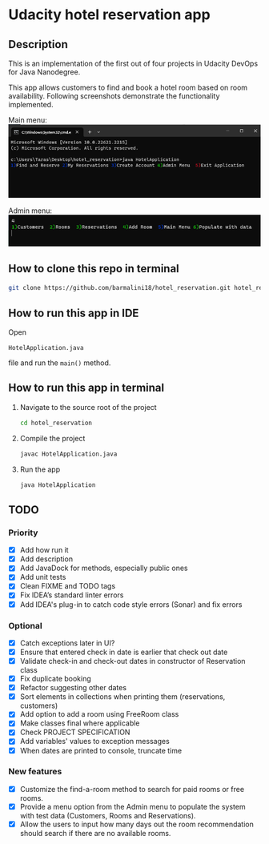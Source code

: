 # Udacity hotel reservation app

## Description
This is an implementation of the first out of four projects in Udacity DevOps for Java Nanodegree.

This app allows customers to find and book a hotel room based on room availability. 
Following screenshots
demonstrate the functionality implemented.

Main menu:\
![main menu](main.png)

Admin menu:\
![admin menu](admin.png)


## How to clone this repo in terminal
```bash
git clone https://github.com/barmalini18/hotel_reservation.git hotel_reservation
```

## How to run this app in IDE
Open
```text
HotelApplication.java
```
file and run the `main()` method.

## How to run this app in terminal
1. Navigate to the source root of the project
    ```bash
    cd hotel_reservation
    ```
2. Compile the project
    ```bash
    javac HotelApplication.java
    ```
3. Run the app
    ```bash
    java HotelApplication
    ```

## TODO
### Priority
- [x] Add how run it
- [x] Add description
- [x] Add JavaDock for methods, especially public ones
- [x] Add unit tests
- [x] Clean FIXME and TODO tags
- [x] Fix IDEA’s standard linter errors
- [x] Add IDEA's plug-in to catch code style errors (Sonar) and fix errors

### Optional
- [x] Catch exceptions later in UI?
- [x] Ensure that entered check in date is earlier that check out date
- [x] Validate check-in and check-out dates in constructor of Reservation class
- [x] Fix duplicate booking
- [x] Refactor suggesting other dates
- [x] Sort elements in collections when printing them (reservations, customers)
- [x] Add option to add a room using FreeRoom class
- [x] Make classes final where applicable
- [x] Check PROJECT SPECIFICATION
- [x] Add variables' values to exception messages
- [x] When dates are printed to console, truncate time

### New features
- [x] Customize the find-a-room method to search for paid rooms or free rooms.
- [x] Provide a menu option from the Admin menu to populate the system with test data (Customers, Rooms and Reservations).
- [x] Allow the users to input how many days out the room recommendation should search if there are no available rooms.
